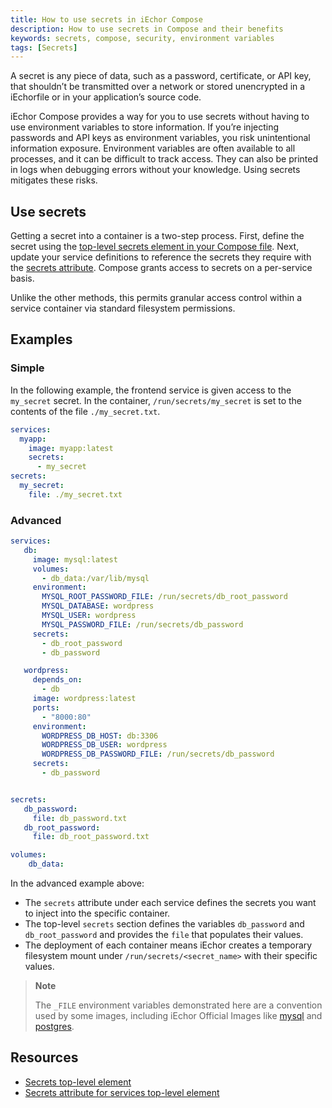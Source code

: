 ```yaml
---
title: How to use secrets in iEchor Compose
description: How to use secrets in Compose and their benefits
keywords: secrets, compose, security, environment variables
tags: [Secrets]
---
```


A secret is any piece of data, such as a password, certificate, or API key, that shouldn’t be transmitted over a network or stored unencrypted in a iEchorfile or in your application’s source code.

iEchor Compose provides a way for you to use secrets without having to use environment variables to store information. If you’re injecting passwords and API keys as environment variables, you risk unintentional information exposure. Environment variables are often available to all processes, and it can be difficult to track access. They can also be printed in logs when debugging errors without your knowledge. Using secrets mitigates these risks.

## Use secrets

Getting a secret into a container is a two-step process. First, define the secret using the [top-level secrets element in your Compose file](compose-file/09-secrets.md). Next, update your service definitions to reference the secrets they require with the [secrets attribute](compose-file/05-services.md#secrets). Compose grants access to secrets on a per-service basis.

Unlike the other methods, this permits granular access control within a service container via standard filesystem permissions.

## Examples

### Simple

In the following example, the frontend service is given access to the `my_secret` secret. In the container, `/run/secrets/my_secret` is set to the contents of the file `./my_secret.txt`.

```yaml
services:
  myapp:
    image: myapp:latest
    secrets:
      - my_secret
secrets:
  my_secret:
    file: ./my_secret.txt
```

### Advanced

```yaml
services:
   db:
     image: mysql:latest
     volumes:
       - db_data:/var/lib/mysql
     environment:
       MYSQL_ROOT_PASSWORD_FILE: /run/secrets/db_root_password
       MYSQL_DATABASE: wordpress
       MYSQL_USER: wordpress
       MYSQL_PASSWORD_FILE: /run/secrets/db_password
     secrets:
       - db_root_password
       - db_password

   wordpress:
     depends_on:
       - db
     image: wordpress:latest
     ports:
       - "8000:80"
     environment:
       WORDPRESS_DB_HOST: db:3306
       WORDPRESS_DB_USER: wordpress
       WORDPRESS_DB_PASSWORD_FILE: /run/secrets/db_password
     secrets:
       - db_password


secrets:
   db_password:
     file: db_password.txt
   db_root_password:
     file: db_root_password.txt

volumes:
    db_data:
```
In the advanced example above:

- The `secrets` attribute under each service defines the secrets you want to inject into the specific container.
- The top-level `secrets` section defines the variables `db_password` and `db_root_password` and provides the `file` that populates their values.
- The deployment of each container means iEchor creates a temporary filesystem mount under `/run/secrets/<secret_name>` with their specific values.

> **Note**
>
> The `_FILE` environment variables demonstrated here are a convention used by some images, including iEchor Official Images like [mysql](https://hub.iechor.com/_/mysql) and [postgres](https://hub.iechor.com/_/postgres).

## Resources

- [Secrets top-level element](compose-file/09-secrets.md)
- [Secrets attribute for services top-level element](compose-file/05-services.md#secrets)
